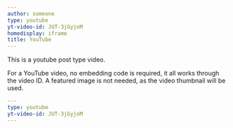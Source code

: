 ```yaml
---
author: someone
type: youtube
yt-video-id: JUT-3jGyjoM
homedisplay: iframe
title: YouTube
---
```

This is a youtube post type video.

For a YouTube video, no embedding code is required, it all works through the video ID. A featured image is not needed, as the video thumbnail will be used.

```yml
---
type: youtube
yt-video-id: JUT-3jGyjoM
---
```
